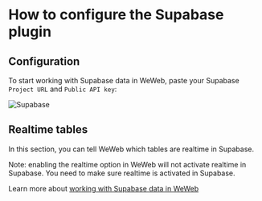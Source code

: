 # How to configure the Supabase plugin

## Configuration

To start working with Supabase data in WeWeb, paste your Supabase `Project URL` and `Public API key`:

![Supabase](https://docs.weweb.io/assets/supabase-data2-7tOHzCxU.png)


## Realtime tables

In this section, you can tell WeWeb which tables are realtime in Supabase. 

Note: enabling the realtime option in WeWeb will not activate realtime in Supabase. You need to make sure realtime is activated in Supabase.

Learn more about [working with Supabase data in WeWeb](https://docs.weweb.io/plugins/data-sources/supabase-data.html)

